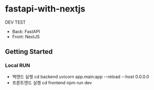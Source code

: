 # fastapi-with-nextjs
DEV TEST
- Back: FastAPI
- Front: NextJS


## Getting Started
### Local RUN
- 백엔드 실행
cd backend
uvicorn app.main:app --reload --host 0.0.0.0
- 프론트엔드 실행
cd frontend
npm run dev
